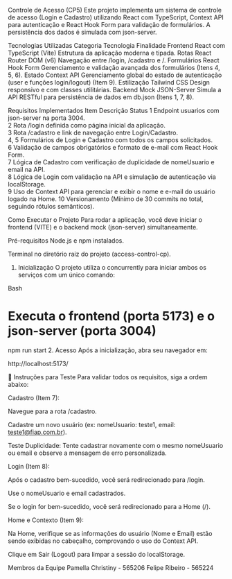
Controle de Acesso (CP5)
Este projeto implementa um sistema de controle de acesso (Login e Cadastro) utilizando React com TypeScript, Context API para autenticação e React Hook Form para validação de formulários. A persistência dos dados é simulada com json-server.

Tecnologias Utilizadas
Categoria	Tecnologia	Finalidade
Frontend	React com TypeScript (Vite)	Estrutura da aplicação moderna e tipada.
Rotas	React Router DOM (v6)	Navegação entre /login, /cadastro e /.
Formulários	React Hook Form	Gerenciamento e validação avançada dos formulários (Itens 4, 5, 6).
Estado	Context API	Gerenciamento global do estado de autenticação (user e funções login/logout) (Item 9).
Estilização	Tailwind CSS	Design responsivo e com classes utilitárias.
Backend Mock	JSON-Server	Simula a API RESTful para persistência de dados em db.json (Itens 1, 7, 8).

Requisitos Implementados
Item	Descrição	Status
1       Endpoint usuarios com json-server na porta 3004.	
2	    Rota /login definida como página inicial da aplicação.	
3	    Rota /cadastro e link de navegação entre Login/Cadastro.	
4, 5	Formulários de Login e Cadastro com todos os campos solicitados.	
6	    Validação de campos obrigatórios e formato de e-mail com React Hook Form.	
7	    Lógica de Cadastro com verificação de duplicidade de nomeUsuario e email na API.	
8	    Lógica de Login com validação na API e simulação de autenticação via localStorage.	
9	    Uso de Context API para gerenciar e exibir o nome e e-mail do usuário logado na Home.
10	    Versionamento (Mínimo de 30 commits no total, seguindo rótulos semânticos).	

Como Executar o Projeto
Para rodar a aplicação, você deve iniciar o frontend (VITE) e o backend mock (json-server) simultaneamente.

Pré-requisitos
Node.js e npm instalados.

Terminal no diretório raiz do projeto (access-control-cp).

1. Inicialização
O projeto utiliza o concurrently para iniciar ambos os serviços com um único comando:

Bash

# Executa o frontend (porta 5173) e o json-server (porta 3004)
npm run start
2. Acesso
Após a inicialização, abra seu navegador em:

http://localhost:5173/

🧪 Instruções para Teste
Para validar todos os requisitos, siga a ordem abaixo:

Cadastro (Item 7):

Navegue para a rota /cadastro.

Cadastre um novo usuário (ex: nomeUsuario: teste1, email: teste1@fiap.com.br).

Teste Duplicidade: Tente cadastrar novamente com o mesmo nomeUsuario ou email e observe a mensagem de erro personalizada.

Login (Item 8):

Após o cadastro bem-sucedido, você será redirecionado para /login.

Use o nomeUsuario e email cadastrados.

Se o login for bem-sucedido, você será redirecionado para a Home (/).

Home e Contexto (Item 9):

Na Home, verifique se as informações do usuário (Nome e Email) estão sendo exibidas no cabeçalho, comprovando o uso do Context API.

Clique em Sair (Logout) para limpar a sessão do localStorage.

Membros da Equipe
Pamella Christiny - 565206
Felipe Ribeiro - 565224

